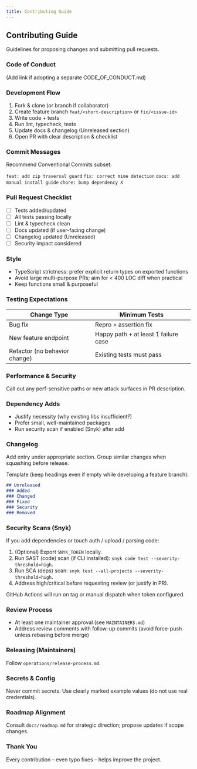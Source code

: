 ```yaml
---
title: Contributing Guide
---
```


## Contributing Guide

Guidelines for proposing changes and submitting pull requests.

### Code of Conduct

(Add link if adopting a separate CODE_OF_CONDUCT.md)

### Development Flow

1. Fork & clone (or branch if collaborator)
2. Create feature branch `feat/<short-description>` or `fix/<issue-id>`
3. Write code + tests
4. Run lint, typecheck, tests
5. Update docs & changelog (Unreleased section)
6. Open PR with clear description & checklist

### Commit Messages

Recommend Conventional Commits subset:

`feat: add zip traversal guard`
`fix: correct mime detection`
`docs: add manual install guide`
`chore: bump dependency X`

### Pull Request Checklist

- [ ] Tests added/updated
- [ ] All tests passing locally
- [ ] Lint & typecheck clean
- [ ] Docs updated (if user-facing change)
- [ ] Changelog updated (Unreleased)
- [ ] Security impact considered

### Style

- TypeScript strictness: prefer explicit return types on exported functions
- Avoid large multi-purpose PRs; aim for < 400 LOC diff when practical
- Keep functions small & purposeful

### Testing Expectations

| Change Type | Minimum Tests |
|-------------|---------------|
| Bug fix | Repro + assertion fix |
| New feature endpoint | Happy path + at least 1 failure case |
| Refactor (no behavior change) | Existing tests must pass |

### Performance & Security

Call out any perf-sensitive paths or new attack surfaces in PR description.

### Dependency Adds

- Justify necessity (why existing libs insufficient?)
- Prefer small, well-maintained packages
- Run security scan if enabled (Snyk) after add

### Changelog

Add entry under appropriate section. Group similar changes when squashing before release.

Template (keep headings even if empty while developing a feature branch):

```markdown
## Unreleased
### Added
### Changed
### Fixed
### Security
### Removed
```

### Security Scans (Snyk)

If you add dependencies or touch auth / upload / parsing code:

1. (Optional) Export `SNYK_TOKEN` locally.
2. Run SAST (code) scan (if CLI installed): `snyk code test --severity-threshold=high`.
3. Run SCA (deps) scan: `snyk test --all-projects --severity-threshold=high`.
4. Address high/critical before requesting review (or justify in PR).

GitHub Actions will run on tag or manual dispatch when token configured.

### Review Process

- At least one maintainer approval (see `MAINTAINERS.md`)
- Address review comments with follow-up commits (avoid force-push unless rebasing before merge)

### Releasing (Maintainers)

Follow `operations/release-process.md`.

### Secrets & Config

Never commit secrets. Use clearly marked example values (do not use real credentials).

### Roadmap Alignment

Consult `docs/roadmap.md` for strategic direction; propose updates if scope changes.

### Thank You

Every contribution – even typo fixes – helps improve the project.
